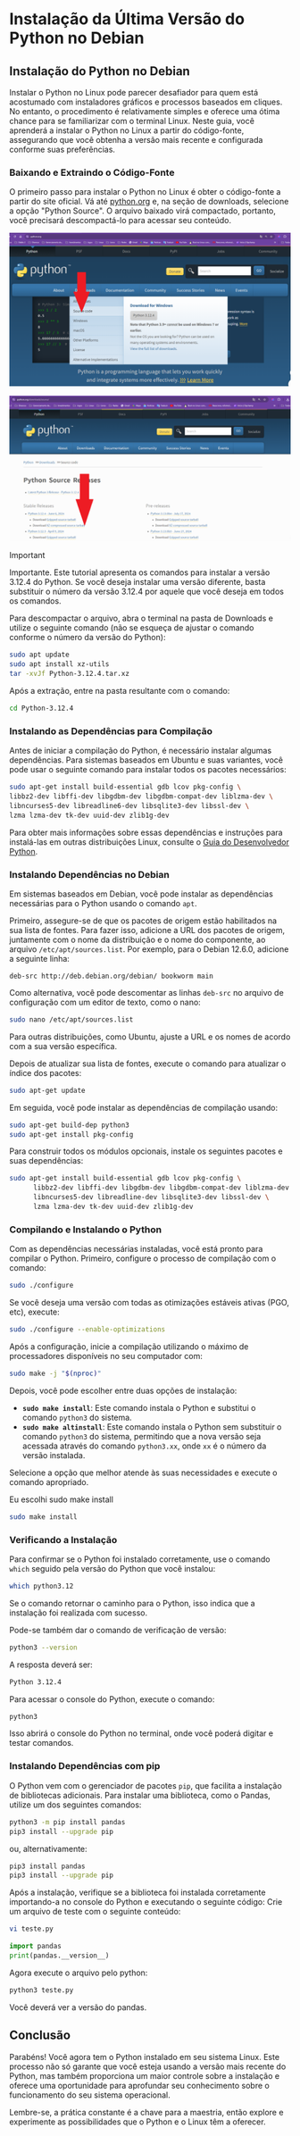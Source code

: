 # Instalação da Última Versão do Python no Debian

## Instalação do Python no Debian

Instalar o Python no Linux pode parecer desafiador para quem está acostumado com instaladores gráficos e processos baseados em cliques. No entanto, o procedimento é relativamente simples e oferece uma ótima chance para se familiarizar com o terminal Linux. Neste guia, você aprenderá a instalar o Python no Linux a partir do código-fonte, assegurando que você obtenha a versão mais recente e configurada conforme suas preferências.

### Baixando e Extraindo o Código-Fonte

O primeiro passo para instalar o Python no Linux é obter o código-fonte a partir do site oficial. Vá até [python.org](https://www.python.org/) e, na seção de downloads, selecione a opção "Python Source". O arquivo baixado virá compactado, portanto, você precisará descompactá-lo para acessar seu conteúdo.

![Download do código-fonte do Python](imagens/Aula12-02-Instalacao-Python-Linux-01.png)

![Download do código-fonte do Python](imagens/Aula12-02-Instalacao-Python-Linux-02.png)

>[!IMPORTANT]
>Importante. Este tutorial apresenta os comandos para instalar a versão 3.12.4 do Python. Se você deseja instalar uma versão diferente, basta substituir o número da versão 3.12.4 por aquele que você deseja em todos os comandos.

Para descompactar o arquivo, abra o terminal na pasta de Downloads e utilize o seguinte comando (não se esqueça de ajustar o comando conforme o número da versão do Python):

```bash
sudo apt update
sudo apt install xz-utils
tar -xvJf Python-3.12.4.tar.xz
```

Após a extração, entre na pasta resultante com o comando:

```bash
cd Python-3.12.4
```

### Instalando as Dependências para Compilação

Antes de iniciar a compilação do Python, é necessário instalar algumas dependências. Para sistemas baseados em Ubuntu e suas variantes, você pode usar o seguinte comando para instalar todos os pacotes necessários:

```bash
sudo apt-get install build-essential gdb lcov pkg-config \
libbz2-dev libffi-dev libgdbm-dev libgdbm-compat-dev liblzma-dev \
libncurses5-dev libreadline6-dev libsqlite3-dev libssl-dev \
lzma lzma-dev tk-dev uuid-dev zlib1g-dev
```

Para obter mais informações sobre essas dependências e instruções para instalá-las em outras distribuições Linux, consulte o [Guia do Desenvolvedor Python](https://devguide.python.org/getting-started/setup-building/#install-dependencies).

### Instalando Dependências no Debian

Em sistemas baseados em Debian, você pode instalar as dependências necessárias para o Python usando o comando `apt`. 

Primeiro, assegure-se de que os pacotes de origem estão habilitados na sua lista de fontes. Para fazer isso, adicione a URL dos pacotes de origem, juntamente com o nome da distribuição e o nome do componente, ao arquivo `/etc/apt/sources.list`. Por exemplo, para o Debian 12.6.0, adicione a seguinte linha:

```plaintext
deb-src http://deb.debian.org/debian/ bookworm main
```

Como alternativa, você pode descomentar as linhas `deb-src` no arquivo de configuração com um editor de texto, como o nano:

```bash
sudo nano /etc/apt/sources.list
```

Para outras distribuições, como Ubuntu, ajuste a URL e os nomes de acordo com a sua versão específica.

Depois de atualizar sua lista de fontes, execute o comando para atualizar o índice dos pacotes:

```bash
sudo apt-get update
```

Em seguida, você pode instalar as dependências de compilação usando:

```bash
sudo apt-get build-dep python3
sudo apt-get install pkg-config
```

Para construir todos os módulos opcionais, instale os seguintes pacotes e suas dependências:

```bash
sudo apt-get install build-essential gdb lcov pkg-config \
      libbz2-dev libffi-dev libgdbm-dev libgdbm-compat-dev liblzma-dev \
      libncurses5-dev libreadline-dev libsqlite3-dev libssl-dev \
      lzma lzma-dev tk-dev uuid-dev zlib1g-dev
```

### Compilando e Instalando o Python

Com as dependências necessárias instaladas, você está pronto para compilar o Python. Primeiro, configure o processo de compilação com o comando:

```bash
sudo ./configure
```

Se você deseja uma versão com todas as otimizações estáveis ​​ativas (PGO, etc),
execute:

```bash
sudo ./configure --enable-optimizations
```

Após a configuração, inicie a compilação utilizando o máximo de processadores disponíveis no seu computador com:

```bash
sudo make -j "$(nproc)"
```

Depois, você pode escolher entre duas opções de instalação:

- **`sudo make install`**: Este comando instala o Python e substitui o comando `python3` do sistema.
- **`sudo make altinstall`**: Este comando instala o Python sem substituir o comando `python3` do sistema, permitindo que a nova versão seja acessada através do comando `python3.xx`, onde `xx` é o número da versão instalada.

Selecione a opção que melhor atende às suas necessidades e execute o comando apropriado.

Eu escolhi sudo make install

```bash
sudo make install
```

### Verificando a Instalação

Para confirmar se o Python foi instalado corretamente, use o comando `which` seguido pela versão do Python que você instalou:

```bash
which python3.12
```

Se o comando retornar o caminho para o Python, isso indica que a instalação foi realizada com sucesso.

Pode-se também dar o comando de verificação de versão:

```bash
python3 --version
```

A resposta deverá ser:

```bash
Python 3.12.4
```

Para acessar o console do Python, execute o comando:

```bash
python3
```

Isso abrirá o console do Python no terminal, onde você poderá digitar e testar comandos.

### Instalando Dependências com pip

O Python vem com o gerenciador de pacotes `pip`, que facilita a instalação de bibliotecas adicionais. Para instalar uma biblioteca, como o Pandas, utilize um dos seguintes comandos:

```bash
python3 -m pip install pandas
pip3 install --upgrade pip
```

ou, alternativamente:

```bash
pip3 install pandas
pip3 install --upgrade pip
```

Após a instalação, verifique se a biblioteca foi instalada corretamente importando-a no console do Python e executando o seguinte código:
Crie um arquivo de teste com o seguinte conteúdo:

```bash
vi teste.py
```

```python
import pandas
print(pandas.__version__)
```

Agora execute o arquivo pelo python:

```bash
python3 teste.py
```

Você deverá ver a versão do pandas.

## Conclusão

Parabéns! Você agora tem o Python instalado em seu sistema Linux. Este processo não só garante que você esteja usando a versão mais recente do Python, mas também proporciona um maior controle sobre a instalação e oferece uma oportunidade para aprofundar seu conhecimento sobre o funcionamento do seu sistema operacional.

Lembre-se, a prática constante é a chave para a maestria, então explore e experimente as possibilidades que o Python e o Linux têm a oferecer.
